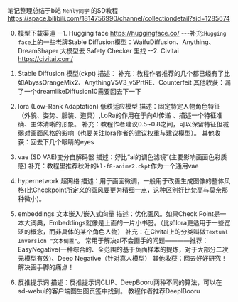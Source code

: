 笔记整理总结于b站 `Nenly同学` 的SD教程 https://space.bilibili.com/1814756990/channel/collectiondetail?sid=1285674

0. 模型下载渠道
--1. Hugging face https://huggingface.co/
---补充:`Hugging face`上的一些老牌Stable Diffusion模型：WaifuDiffusion、Anything、DreamShaper
大模型去 Safety Checker 里找
--2. Civitai https://civitai.com/


1. Stable Diffusion 模型(ckpt)
描述：
补充：教程作者推荐的几个都已经有了比如AbyssOrangeMix2、AnythingV5V3_v5PrtRE、Counterfeit
其他收获：漏了一个dreamlikeDiffusion10需要回去下一下

2. lora (Low-Rank Adaptation) 低秩适应模型
描述：固定特定人物角色特征（外貌、姿势、服装、道具）,LoRa的作用在于向AI传递 、描述一个特征准确、主体清晰的形象。
补充：教程作者建议0.5~0.8之间，可以保留特征但减弱对画面风格的影响（也要关注lora作者的建议权重与建议模型）。
其他收获：回去下几个眼睛的eyes

3. vae (SD VAE)变分自解码器
描述：好比“ai的调色滤镜”(主要影响画面色彩质感)
补充：教程里推荐秋叶的`kl-f8-anime2.ckpt`作为一个通用vae

4. hypernetwork 超网络
描述：用于画面微调，一般用于改善生成图像的整体风格(比Chcekpoint所定义的画风要更为精细一点，这种区别好比梵高与莫奈那种微小)。

5. embeddings 文本嵌入/嵌入式向量
描述：优化画风。如果Check Point是一本大词典，Embeddings就像是上面的一片小书签。（比如lora更适用于一些宽泛的概念，而非具体的某个角色人物）
补充：在Civitai上的分类叫做`Textual Inversion "文本倒置"`。
常用于解决ai不会画手的问题————推荐：EasyNegative(一种综合的、全范围的基于负面样本的提炼，对于大部分二次元模型有效)、Deep Negative（针对真人模型）
其他收获：回去好好研究！解决画手脚的痛点！


6. 反推提示词
描述：反推提示词CLIP、DeepBooru两种不同的算法，可以在sd-webui的客户端图生图页签中找到。
教程作者推荐DeeplBooru